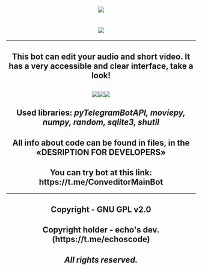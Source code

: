 <h1 align=center><img src="https://readme-typing-svg.herokuapp.com?font=Fira+Code&size=50&pause=1000&color=7f7e80&center=true&vCenter=true&width=435&lines=Conveditor"></h1>
<h1 align=center><img src="https://github.com/echocomplex/main/assets/102752755/3c1c2442-9451-4561-9ead-806dd38f121e"></h1>

--- 

<h2 align=center>This bot can edit your audio and short video. It has a very accessible and clear interface, take a look!</h2>

<h2 align=center><img src="https://github.com/echocomplex/main/assets/102752755/45ae4966-c4b4-478b-ae9b-4ef7f26d0427"><img src="https://github.com/echocomplex/main/assets/102752755/8fe33ee8-0619-4c17-a734-fba9f6695e81"><img src="https://github.com/echocomplex/main/assets/102752755/86e8d174-3302-40b2-93d9-0ad5c23e5c32"></h2>

<h2 align=center>Used libraries: <i>pyTelegramBotAPI, moviepy, numpy, random, sqlite3, shutil</i></h2>

<h2 align=center>All info about code can be found in files, in the «DESRIPTION FOR DEVELOPERS»</h2>

<h2 align=center>You can try bot at this link: https://t.me/ConveditorMainBot</h2>

---

<h2 align=center><b>Copyright - GNU GPL v2.0</b></h2>
<h2 align=center><b>Copyright holder - echo's dev. (https://t.me/echoscode)</b></h2>
<h2 align=center><b><i>All rights reserved.</i></b></h2>
